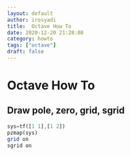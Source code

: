 ```yaml
---
layout: default
author: irosyadi
title:  Octave How To
date: 2020-12-20 21:28:08
category: howto
tags: ["octave"]
draft: false
---
```


# Octave How To

## Draw pole, zero, grid, sgrid
```octave
sys=tf([1 1],[1 2])
pzmap(sys)
grid on
sgrid on
```
